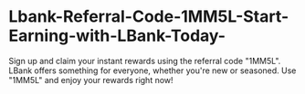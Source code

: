 # Lbank-Referral-Code-1MM5L-Start-Earning-with-LBank-Today-
Sign up and claim your instant rewards using the referral code "1MM5L". LBank offers something for everyone, whether you're new or seasoned. Use "1MM5L" and enjoy your rewards right now!
